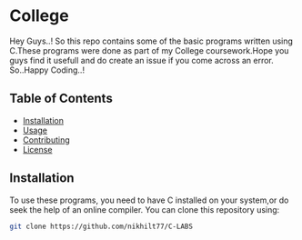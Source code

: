 # College

Hey Guys..!
So this repo contains some of the basic programs written using C.These programs were done as part of my College coursework.Hope you guys find it usefull and do create an issue if you come across an error.
So..Happy Coding..!

## Table of Contents

- [Installation](#installation)
- [Usage](#usage)
- [Contributing](#contributing)
- [License](#license)

## Installation

To use these programs, you need to have C installed on your system,or do seek the help of an online compiler. You can clone this repository using:

```bash
git clone https://github.com/nikhilt77/C-LABS
